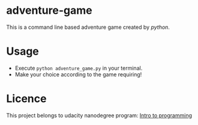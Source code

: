 # adventure-game
This is a command line based adventure game created by _python_.

# Usage
* Execute `python adventure_game.py` in your terminal.
* Make your choice according to the game requiring!

# Licence
This project belongs to udacity nanodegree program: [Intro to programming](https://www.udacity.com/course/intro-to-programming-nanodegree--nd000)
